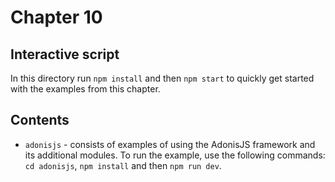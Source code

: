 # Chapter 10

## Interactive script

In this directory run `npm install` and then `npm start` to quickly get started with the examples from this chapter.

## Contents

* `adonisjs` - consists of examples of using the AdonisJS framework and its additional modules. To run the example, use the following commands:
`cd adonisjs`, `npm install` and then `npm run dev`.